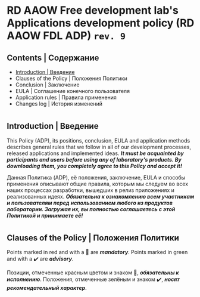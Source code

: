 # RD AAOW Free development lab's Applications development policy (RD AAOW FDL ADP) ```rev. 9```

## Contents | Содержание
- [Introduction | Введение](readme.md#introduction--введение)
- Clauses of the Policy | Положения Политики
- Conclusion | Заключение
- EULA | Соглашение конечного пользователя
- Application rules | Правила применения
- Changes log | История изменений

#

## Introduction | Введение

This Policy (ADP), its positions, conclusion, EULA and application methods describes general rules that we follow in all of our development processes, released applications and implemented ideas. ***It must be acquainted by participants and users before using any of laboratory's products. By downloading them, you completely agree to this Policy and accept it!***

Данная Политика (ADP), её положения, заключение, EULA и способы применения описывают общие правила, которым мы следуем во всех наших процессах разработки, вышедших в релиз приложениях и реализованных идеях. ***Обязательна к ознакомлению всем участникам и пользователям перед использованием любого из продуктов лаборатории. Загружая их, вы полностью соглашаетесь с этой Политикой и принимаете её!***

#

## Clauses of the Policy | Положения Политики

Points marked in red and with a :no_entry_sign: are ***mandatory***. Points marked in green and with a :heavy_check_mark: are ***advisory***.

Позиции, отмеченные красным цветом и знаком :no_entry_sign:, ***обязательны к исполнению***. Положения, отмеченные зелёным и знаком :heavy_check_mark:, ***носят рекомендательный характер***.
